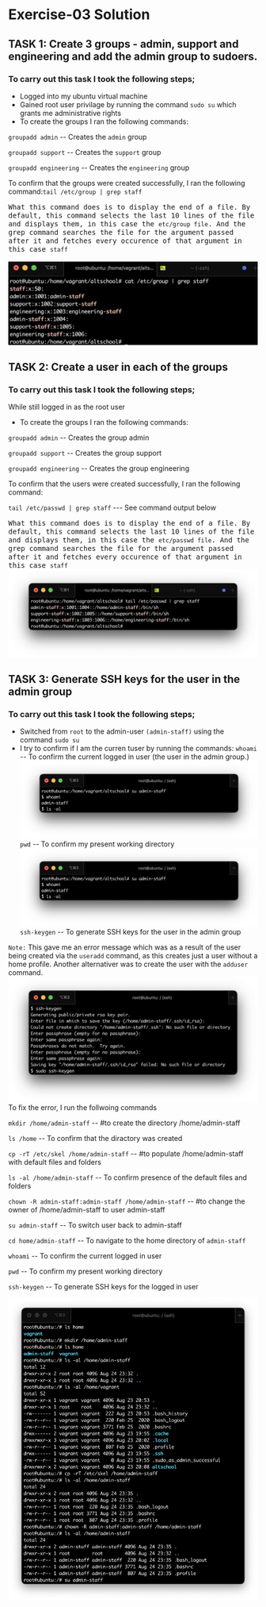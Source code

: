 # Exercise-03 Solution

## TASK 1: Create 3 groups - admin, support and engineering and add the admin group to sudoers.

### To carry out this task I took the following steps;
- Logged into my ubuntu virtual machine
- Gained root user privilage by running the command `sudo su` which grants me administrative rights
- To create the groups I ran the following commands:

`groupadd admin` -- Creates the `admin` group 

`groupadd support` -- Creates the `support` group 

`groupadd engineering` -- Creates the  `engineering` group 

To confirm that the groups were created successfully, I ran the following command:`tail /etc/group | grep staff`

<samp>What this command does is to display the end of a file. By default, this command selects the last 10 lines of the file and displays them, in this case the `etc/group file`. And the grep command searches the file for the argument passed after it and fetches every occurence of that argument in this case `staff`</samp><br><br>
![etc/group-cmdOutput](images/etc:group.png)
## TASK 2: Create a user in each of the groups

### To carry out this task I took the following steps;
While still logged in as the root user
- To create the groups I ran the following commands:

`groupadd admin` -- Creates the group admin

`groupadd support` -- Creates the group support

`groupadd engineering` -- Creates the group engineering

To confirm that the users were created successfully, I ran the following command:

`tail /etc/passwd | grep staff`  --- See command output below

<samp>What this command does is to display the end of a file. By default, this command selects the last 10 lines of the file and displays them, in this case the `etc/passwd file`. And the grep command searches the file for the argument passed after it and fetches every occurence of that argument in this case `staff`</samp>
![etc/passwd-cmdOutput](images/etc:passwd.png)
## TASK 3: Generate SSH keys for the user in the admin group

### To carry out this task I took the following steps;

- Switched from `root` to the admin-user `(admin-staff)` using the command `sudo su`
- I try to confirm if I am the curren tuser by running the commands:
`whoami` -- To confirm the current logged in user (the user in the admin group.)
 ![whoami](images/whoami.png)
`pwd` -- To confirm my present working directory
![pwd](images/whoami.png)
`ssh-keygen` -- To generate SSH keys for the user in the admin group

`Note:` This gave me an error message which was as a result of the user being created via the `useradd` command, as this creates just a user without a home profile. Another alternativer was to create the user with the `adduser` command.
![ssh-keygen-error](images/ssh-keygen-error.png)
To fix the error, I run the follwoing commands

`mkdir /home/admin-staff` -- #to create the directory /home/admin-staff

`ls /home` -- To confirm that the diractory was created

`cp -rT /etc/skel /home/admin-staff` -- #to populate /home/admin-staff with default files and folders

`ls -al /home/admin-staff` -- To confirm presence of the default files and folders

`chown -R admin-staff:admin-staff /home/admin-staff` -- #to change the owner of /home/admin-staff to user admin-staff

`su admin-staff` -- To switch user back to admin-staff

`cd home/admin-staff` -- To navigate to the home directory of `admin-staff`

`whoami` -- To confirm the current logged in user

`pwd` -- To confirm my present working directory

`ssh-keygen` -- To generate SSH keys for the logged in user

![21-45](images/Screenshot%202022-08-25%20at%2000.21.45.png)


